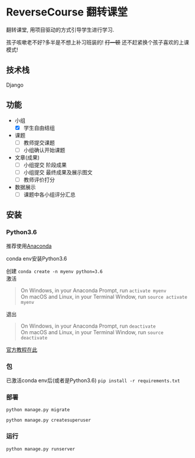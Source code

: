 # ReverseCourse 翻转课堂

翻转课堂, 用项目驱动的方式引导学生进行学习.

孩子咳嗽老不好?多半是不想上补习班装的! ~~打一顿~~ 还不赶紧换个孩子喜欢的上课模式!

## 技术栈
Django

## 功能
- 小组
  - [x] 学生自由结组

- 课题
  - [ ] 教师提交课题
  - [ ] 小组确认开始课题

- 文章(成果)
  - [ ] 小组提交 阶段成果
  - [ ] 小组提交 最终成果及展示图文
  - [ ] 教师评价打分

- 数据展示
  - [ ] 课题中各小组评分汇总

## 安装

### Python3.6

推荐使用[Anaconda](https://conda.io/docs/user-guide/install/index.html)

conda env安装Python3.6

创建 `conda create -n myenv python=3.6`  
激活
> On Windows, in your Anaconda Prompt, run `activate myenv`  
> On macOS and Linux, in your Terminal Window, run `source activate myenv`

退出
> On Windows, in your Anaconda Prompt, run `deactivate`  
> On macOS and Linux, in your Terminal Window, run `source deactivate`

[官方教程在此](https://conda.io/docs/user-guide/tasks/manage-environments.html)

### 包
已激活conda env后(或者是Python3.6)
`pip install -r requirements.txt`

### 部署
`python manage.py migrate`

`python manage.py createsuperuser`

### 运行

`python manage.py runserver`
